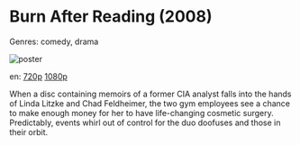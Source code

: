 # Burn After Reading (2008)

Genres: comedy, drama

![poster](http://image.tmdb.org/t/p/w500/cbuPko7d87rhGEzMVIdHgW4mfob.jpg)

en:
  [720p](magnet:?xt=urn:btih:861B3B729C5C61A4D13E606AC2AF144E55606983&tr=udp://glotorrents.pw:6969/announce&tr=udp://tracker.opentrackr.org:1337/announce&tr=udp://torrent.gresille.org:80/announce&tr=udp://tracker.openbittorrent.com:80&tr=udp://tracker.coppersurfer.tk:6969&tr=udp://tracker.leechers-paradise.org:6969&tr=udp://p4p.arenabg.ch:1337&tr=udp://tracker.internetwarriors.net:1337)
  [1080p](magnet:?xt=urn:btih:B55CC9E26250A65FB1915DFA4DE6EA8D74551DBA&tr=udp://glotorrents.pw:6969/announce&tr=udp://tracker.opentrackr.org:1337/announce&tr=udp://torrent.gresille.org:80/announce&tr=udp://tracker.openbittorrent.com:80&tr=udp://tracker.coppersurfer.tk:6969&tr=udp://tracker.leechers-paradise.org:6969&tr=udp://p4p.arenabg.ch:1337&tr=udp://tracker.internetwarriors.net:1337)
  


When a disc containing memoirs of a former CIA analyst falls into the hands of Linda Litzke and Chad Feldheimer, the two gym employees see a chance to make enough money for her to have life-changing cosmetic surgery. Predictably, events whirl out of control for the duo doofuses and those in their orbit.